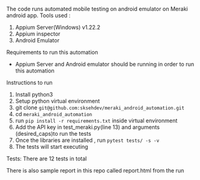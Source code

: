 The code runs automated mobile testing on android emulator on Meraki android app.
Tools used :
1) Appium Server(Windows) v1.22.2
2) Appium inspector 
3) Android Emulator

Requirements to run this automation 
- Appium Server and Android emulator should be running in order to run this automation

Instructions to run 
1) Install python3
2) Setup python virtual environment 
3) git clone `git@github.com:sksehdev/meraki_android_automation.git`
4) cd `meraki_android_automation`
5) run `pip install -r requirements.txt` inside virtual environment
6) Add the API key in test_meraki.py(line 13) and arguments (desired_caps)to run the tests
4) Once the libraries are installed , run `pytest tests/ -s -v`
5) The tests will start executing 

Tests: 
There are 12 tests in total 

There is also sample report in this repo called report.html from the run 






